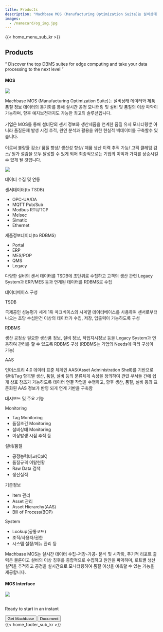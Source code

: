 ```yaml
---
title: Products
description: "Machbase MOS (Manufacturing Optimization Suite)는 설비상태 데이터와 제품품질 정보 데이터의 동기화를 통해 실시간 공정 모니터링 및 설비 및 품질의 이상 파악이 가능하며, 향후 예지보전까지도 가능한 최고의 솔루션입니다."
images:
  - /namecard/og_img.jpg
---
```


<head>
  <link rel="stylesheet" type="text/css" href="../css/common.css" />
  <link rel="stylesheet" type="text/css" href="../css/style.css" />
</head>
<body>
 {{< home_menu_sub_kr >}}
  <section class="product_sction0 section0">
    <div>
      <h2 class="sub_page_title">Products</h2>
      <p class="sub_page_titletext">
        “ Discover the top DBMS suites for edge computing and take your data
        processing to the next level ”
      </p>
    </div>
  </section>
  <section class="section2 main_section2">
    <div>
      <h4 class="sub_title company-margin-top">MOS</h4>
      <div class="bar"><img src="../img/bar.png" /></div>
    </div>
    <div class="product-sub-titlebox">
      <div>
        <p class="product-sub-title-text">
          Machbase MOS (Manufacturing Optimization Suite)는 설비상태 데이터와
          제품품질 정보 데이터의 동기화를 통해 실시간 공정 모니터링 및 설비 및
          품질의 이상 파악이 가능하며, 향후 예지보전까지도 가능한 최고의
          솔루션입니다.
          <br /><br />
          기업은 MOS를 통해 설비단의 센서 정보와 생산제품을 연계한 품질 유지
          모니터링뿐 아니라 품질문제 발생 시점 추적, 원인 분석과 활용을 위한
          현실적 빅데이터를 구축할수 있습니다.
          <br /><br />
          이로써 불량률 감소/ 품질 향상/ 생산성 향상/ 제품 생산 이력 추적 가능/
          고객 클레임 감소/ 원가 절감을 모두 달성할 수 있게 되어 최종적으로는
          기업의 이익과 가치를 상승시킬 수 있게 될 것입니다.
        </p>
      </div>
    </div>
  </section>
  <section class="neo_scroll_map_wrap">
    <div class="neo_scroll_map">
      <div ref="scrollLeft" class="mos_scroll_left">
        <div class="neo_scroll"><img src="../img/mos.png" /></div>
      </div>
      <div class="neo_scroll_right">
        <div class="neo_scorll_box_wrap">
          <div class="data_sub_wrap">
            <div class="classic_sub">
              <div class="scroll-title-wrap">
                <p>데이터 수집 및 연동</p>
              </div>
              <div class="scroll-sub-title-wrap">
                <p class="scroll-sub-title">센서데이터(to TSDB)</p>
                <!-- <p class="scroll-sub-text">In ingestion point of view</p> -->
                <ul class="tech-margin-bottom">
                  <li>OPC-UA/DA</li>
                  <li>MQTT Pub/Sub</li>
                  <li>Modbus RTU/TCP</li>
                  <li>Melsec</li>
                  <li>Simatic</li>
                  <li>Ethernet</li>
                </ul>
                <p class="scroll-sub-title">제품정보데이터(to RDBMS)</p>
                <ul>
                  <li>Portal</li>
                  <li>ERP</li>
                  <li>MES/POP</li>
                  <li>QMS</li>
                  <li>Legacy</li>
                </ul>
                <div class="scroll-contents-wrap">
                  <p class="mos-scroll-content">
                    다양한 설비의 센서 데이터를 TSDB에 초단위로 수집하고 고객의
                    생산 관련 Legacy System과 ERP/MES 등과 연계된 데이터를
                    RDBMS로 수집
                  </p>
                </div>
              </div>
            </div>
          </div>
          <div ref="classicSubWrapRef" class="database_sub_wrap" id="scroll1">
            <div class="neo_sub">
              <div class="scroll-title-wrap">
                <p>데이터베이스 구성</p>
              </div>
              <div class="scroll-sub-title-wrap">
                <p class="scroll-sub-title">TSDB</p>
                <p class="scroll-content">
                  국제공인 성능평가 세계 1위 마크베이스의 시계열 데이터베이스를
                  사용하여 센서로부터 나오는 초당 수십만건 이상의 데이터가 수집,
                  저장, 입출력이 가능하도록 구성
                </p>
                <p class="scroll-sub-title">RDBMS</p>
                <p class="scroll-content">
                  생산 공정상 필요한 생산품 정보, 설비 정보, 작업지시정보 등을
                  Legacy System과 연동하여 관리를 할 수 있도록 RDBMS 구성
                  (RDBMS는 기업의 Needs에 따라 구성이 가능)
                </p>
                <p class="scroll-sub-title">AAS</p>
                <p class="scroll-content">
                  인더스트리 4.0 데이터 표준 체계인 AAS(Asset Administration
                  Shell)를 기반으로 설비/Tag 항목별 생산, 품질, 설비 등의
                  분류체계 속성을 정의하여 관련 부서들 간에 쉽게 상호 참조가
                  가능하도록 데이터 연결 작업을 수행하고, 향후 생산, 품질, 설비
                  등의 표준화된 AAS 정보가 반영 되게 연계 기반을 구축함
                </p>
              </div>
            </div>
          </div>
          <div ref="neoSubWrapRef" class="feature_sub_wrap" id="scroll2">
            <div class="neo_use_sub product-link-bottom">
              <div class="scroll-title-wrap">
                <p>대시보드 및 주요 기능</p>
              </div>
              <div class="scroll-sub-title-wrap">
                <p class="scroll-sub-title">Monitoring</p>
                <ul class="tech-margin-bottom">
                  <li>Tag Monitoring</li>
                  <li>품질조건 Monitoring</li>
                  <li>설비상태 Monitoring</li>
                  <li>이상발생 시점 추적 등</li>
                </ul>
                <p class="scroll-sub-title">설비/품질</p>
                <ul class="tech-margin-bottom">
                  <li>공정능력비교(CpK)</li>
                  <li>품질규격 이탈현황</li>
                  <li>Raw Data 검색</li>
                  <li>생산실적</li>
                </ul>
                <p class="scroll-sub-title">기준정보</p>
                <ul class="tech-margin-bottom">
                  <li>Item 관리</li>
                  <li>Asset 관리</li>
                  <li>Asset Hierarchy(AAS)</li>
                  <li>Bill of Process(BOP)</li>
                </ul>
                <p class="scroll-sub-title">System</p>
                <ul class="tech-margin-bottom">
                  <li>Lookup(공통코드)</li>
                  <li>조직/사용자/권한</li>
                  <li>시스템 설정/메뉴 관리 등</li>
                </ul>
                <!-- <p class="scroll-sub-title">예지/분석</p>
                    <ul>
                        <li>AI Module를 활용한 분석 및 예지 (Optional)</li>
                    </ul> -->
                <p class="scroll-content">
                  Machbase MOS는 실시간 데이터 수집-저장-가공- 분석 및 시각화,
                  주기적 리포트 출력은 물론이고 설비의 이상 징후를 종합적으로
                  수집하고 원인을 파악하며, 로트별 생산 실적을 추적하고 공정을
                  실시간으로 모니터링하여 품질 이상을 예측할 수 있는 기능을
                  제공합니다.
                </p>
              </div>
            </div>
          </div>
        </div>
      </div>
    </div>
  </section>
  <section>
    <h4 class="sub_title company-margin-top">MOS Interface</h4>
    <div class="bar"><img src="../img/bar.png" /></div>
    <div class="neo_interface_wrap">
      <img
        class="neo_interface tech-margin-bottom"
        src="../img/Mos-En.png"
        alt=""
      />
      <img class="neo_interface" src="../img/Kpi-En.png" alt="" />
    </div>
  </section>
  <section>
    <div class="next-navi_wrap">
      <div class="next-navi">
        <div class="next-navi-wrap">
          <div class="next-navi-text-wrap">
            <p class="next-navi-text">Ready to start in an instant</p>
          </div>
          <div class="next-navi-btn-wrap">
            <button
              onclick="location.href='/kr/home/download'"
              class="next-navi-btn"
            >
              Get Machbase
            </button>
            <a href="https://machbase.com/neo"
              ><button class="next-navi-btn">Document</button></a
            >
          </div>
        </div>
      </div>
    </div>
  </section>
</body>
{{< home_footer_sub_kr >}}
<script>
  //change lang
  let language;
  let storageData = sessionStorage.getItem("lang");
  if (storageData) {
    language = storageData;
  } else {
    var userLang = navigator.language || navigator.userLanguage;
    if (userLang === "ko") {
      sessionStorage.setItem("lang", userLang);
      language = "kr";
    } else {
      sessionStorage.setItem("lang", "en");
      language = "en";
      let locationPath = location.pathname.split("/");
      locationPath.splice(1, 1);
      location.href = location.origin + locationPath.join("/");
    }
  }
</script>
